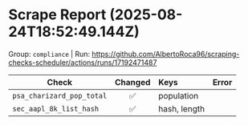 # Scrape Report (2025-08-24T18:52:49.144Z)

Group: `compliance`  |  Run: https://github.com/AlbertoRoca96/scraping-checks-scheduler/actions/runs/17192471487

| Check | Changed | Keys | Error |
|---|:---:|:--|:--|
| `psa_charizard_pop_total` | ✅ | population |  |
| `sec_aapl_8k_list_hash` | ✅ | hash, length |  |
